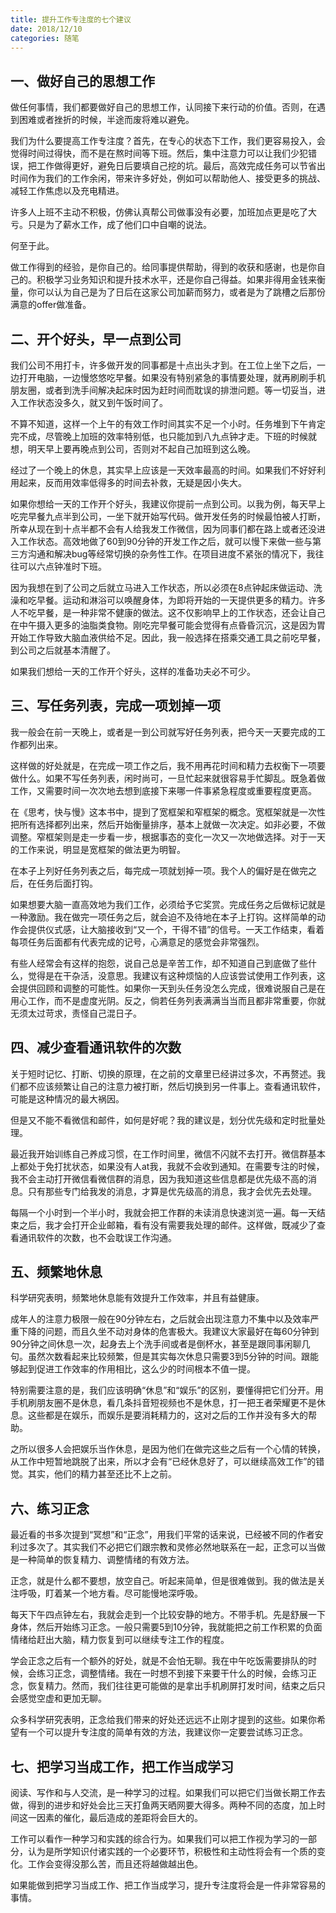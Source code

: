 ```yaml
---
title: 提升工作专注度的七个建议
date: 2018/12/10
categories: 随笔
---
```


 <!-- more -->

## 一、做好自己的思想工作

做任何事情，我们都要做好自己的思想工作，认同接下来行动的价值。否则，在遇到困难或者挫折的时候，半途而废将难以避免。



我们为什么要提高工作专注度？首先，在专心的状态下工作，我们更容易投入，会觉得时间过得快，而不是在熬时间等下班。然后，集中注意力可以让我们少犯错误，把工作做得更好，避免日后要填自己挖的坑。最后，高效完成任务可以节省出时间作为我们的工作余闲，带来许多好处，例如可以帮助他人、接受更多的挑战、减轻工作焦虑以及充电精进。



许多人上班不主动不积极，仿佛认真帮公司做事没有必要，加班加点更是吃了大亏。只是为了薪水工作，成了他们口中自嘲的说法。



何至于此。



做工作得到的经验，是你自己的。给同事提供帮助，得到的收获和感谢，也是你自己的。积极学习业务知识和提升技术水平，还是你自己得益。如果非得用金钱来衡量，你可以认为自己是为了日后在这家公司加薪而努力，或者是为了跳槽之后那份满意的offer做准备。


## 二、开个好头，早一点到公司

我们公司不用打卡，许多做开发的同事都是十点出头才到。在工位上坐下之后，一边打开电脑，一边慢悠悠吃早餐。如果没有特别紧急的事情要处理，就再刷刷手机朋友圈，或者到洗手间解决起床时因为赶时间而耽误的排泄问题。等一切妥当，进入工作状态没多久，就又到午饭时间了。



不算不知道，这样一个上午的有效工作时间其实不足一个小时。任务堆到下午肯定完不成，尽管晚上加班的效率特别低，也只能加到八九点钟才走。下班的时候就想，明天早上要再晚点到公司，否则对不起自己加班到这么晚。



经过了一个晚上的休息，其实早上应该是一天效率最高的时间。如果我们不好好利用起来，反而用效率低得多的时间去补救，无疑是因小失大。



如果你想给一天的工作开个好头，我建议你提前一点到公司。以我为例，每天早上吃完早餐九点半到公司，一坐下就开始写代码。做开发任务的时候最怕被人打断，所幸从现在到十点半都不会有人给我发工作微信，因为同事们都在路上或者还没进入工作状态。高效地做了60到90分钟的开发工作之后，就可以慢下来做一些与第三方沟通和解决bug等经常切换的杂务性工作。在项目进度不紧张的情况下，我往往可以六点钟准时下班。



因为我想在到了公司之后就立马进入工作状态，所以必须在8点钟起床做运动、洗澡和吃早餐。运动和淋浴可以唤醒身体，为即将开始的一天提供更多的精力。许多人不吃早餐，是一种非常不健康的做法。这不仅影响早上的工作状态，还会让自己在中午摄入更多的油脂类食物。刚吃完早餐可能会觉得有点昏昏沉沉，这是因为胃开始工作导致大脑血液供给不足。因此，我一般选择在搭乘交通工具之前吃早餐，到公司之后就基本清醒了。



如果我们想给一天的工作开个好头，这样的准备功夫必不可少。



## 三、写任务列表，完成一项划掉一项

我一般会在前一天晚上，或者是一到公司就写好任务列表，把今天一天要完成的工作都列出来。



这样做的好处就是，在完成一项工作之后，我不用再花时间和精力去权衡下一项要做什么。如果不写任务列表，闲时尚可，一旦忙起来就很容易手忙脚乱。既急着做工作，又需要时间一次次地去想到底接下来哪一件事紧急程度或重要程度更高。



在《思考，快与慢》这本书中，提到了宽框架和窄框架的概念。宽框架就是一次性把所有选择都列出来，然后开始衡量排序，基本上就做一次决定。如非必要，不做调整。窄框架则是走一步看一步，根据事态的变化一次又一次地做选择。对于一天的工作来说，明显是宽框架的做法更为明智。



在本子上列好任务列表之后，每完成一项就划掉一项。我个人的偏好是在做完之后，在任务后面打钩。



如果想要大脑一直高效地为我们工作，必须给予它奖赏。完成任务之后做标记就是一种激励。我在做完一项任务之后，就会迫不及待地在本子上打钩。这样简单的动作会提供仪式感，让大脑接收到“又一个，干得不错”的信号。一天工作结束，看着每项任务后面都有代表完成的记号，心满意足的感觉会非常强烈。



有些人经常会有这样的抱怨，说自己总是辛苦工作，却不知道自己到底做了些什么，觉得是在干杂活，没意思。我建议有这种烦恼的人应该尝试使用工作列表，这会提供回顾和调整的可能性。如果你一天到头任务没怎么完成，很难说服自己是在用心工作，而不是虚度光阴。反之，倘若任务列表满满当当而且都非常重要，你就无须太过苛求，责怪自己混日子。



## 四、减少查看通讯软件的次数

关于短时记忆、打断、切换的原理，在之前的文章里已经讲过多次，不再赘述。我们都不应该频繁让自己的注意力被打断，然后切换到另一件事上。查看通讯软件，可能是这种情况的最大祸因。



但是又不能不看微信和邮件，如何是好呢？我的建议是，划分优先级和定时批量处理。



最近我开始训练自己养成习惯，在工作时间里，微信不闪就不去打开。微信群基本上都处于免打扰状态，如果没有人at我，我就不会收到通知。在需要专注的时候，我不会主动打开微信看微信群的消息，因为我知道这些信息都是优先级不高的消息。只有那些专门给我发的消息，才算是优先级高的消息，我才会优先去处理。



每隔一个小时到一个半小时，我就会把工作群的未读消息快速浏览一遍。每一天结束之后，我才会打开企业邮箱，看有没有需要我处理的邮件。这样做，既减少了查看通讯软件的次数，也不会耽误工作沟通。



## 五、频繁地休息

科学研究表明，频繁地休息能有效提升工作效率，并且有益健康。



成年人的注意力极限一般在90分钟左右，之后就会出现注意力不集中以及效率严重下降的问题，而且久坐不动对身体的危害极大。我建议大家最好在每60分钟到90分钟之间休息一次，起身去上个洗手间或者是倒杯水，甚至是跟同事闲聊几句。虽然次数看起来比较频繁，但是其实每次休息只需要3到5分钟的时间。跟能够起到促进工作效率的作用相比，这么少的时间根本不值一提。



特别需要注意的是，我们应该明确“休息”和“娱乐”的区别，要懂得把它们分开。用手机刷朋友圈不是休息，看几条抖音短视频也不是休息，打一把王者荣耀更不是休息。这些都是在娱乐，而娱乐是要消耗精力的，这对之后的工作并没有多大的帮助。



之所以很多人会把娱乐当作休息，是因为他们在做完这些之后有一个心情的转换，从工作中短暂地跳脱了出来，所以才会有“已经休息好了，可以继续高效工作”的错觉。其实，他们的精力甚至还比不上之前。



## 六、练习正念

最近看的书多次提到“冥想”和“正念”，用我们平常的话来说，已经被不同的作者安利过多次了。其实我们不必把它们跟宗教和灵修必然地联系在一起，正念可以当做是一种简单的恢复精力、调整情绪的有效方法。



正念，就是什么都不要想，放空自己。听起来简单，但是很难做到。我的做法是关注呼吸，盯着某一个地方看。尽可能慢地深呼吸。



每天下午四点钟左右，我就会走到一个比较安静的地方。不带手机。先是舒展一下身体，然后开始练习正念。一般只需要5到10分钟，我就能把之前工作积累的负面情绪给赶出大脑，精力恢复到可以继续专注工作的程度。



学会正念之后有一个额外的好处，就是不会怕无聊。我在中午吃饭需要排队的时候，会练习正念，调整情绪。我在一时想不到接下来要干什么的时候，会练习正念，恢复精力。然而，我们往往更可能做的是拿出手机刷屏打发时间，结束之后只会感觉空虚和更加无聊。



众多科学研究表明，正念给我们带来的好处还远远不止刚才提到的这些。如果你希望有一个可以提升专注度的简单有效的方法，我建议你一定要尝试练习正念。



## 七、把学习当成工作，把工作当成学习

阅读、写作和与人交流，是一种学习的过程。如果我们可以把它们当做长期工作去做，得到的进步和好处会比三天打鱼两天晒网要大得多。两种不同的态度，加上时间这一因素的催化，最后造成的差距将会巨大的。



工作可以看作一种学习和实践的综合行为。如果我们可以把工作视为学习的一部分，认为是所学知识付诸实践的一个必要环节，积极性和主动性将会有一个质的变化。工作会变得没那么苦，而且还将越做越出色。



如果能做到把学习当成工作、把工作当成学习，提升专注度将会是一件非常容易的事情。
